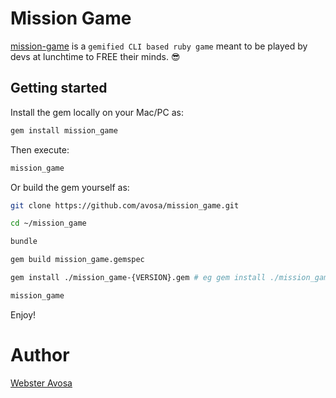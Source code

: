 # Mission Game

[mission-game](https://github.com/avosa/mission_game.git) is a ```gemified CLI based ruby game``` meant to be played by devs at lunchtime to FREE their minds. 😎

## Getting started

Install the gem locally on your Mac/PC as:

```sh
gem install mission_game

```

Then execute:

```sh
mission_game
```


Or build the gem yourself as:

```sh
git clone https://github.com/avosa/mission_game.git

cd ~/mission_game

bundle

gem build mission_game.gemspec

gem install ./mission_game-{VERSION}.gem # eg gem install ./mission_game-1s.1.2.gem

mission_game

```

Enjoy!

# Author 
[Webster Avosa](https://github.com/avosa)